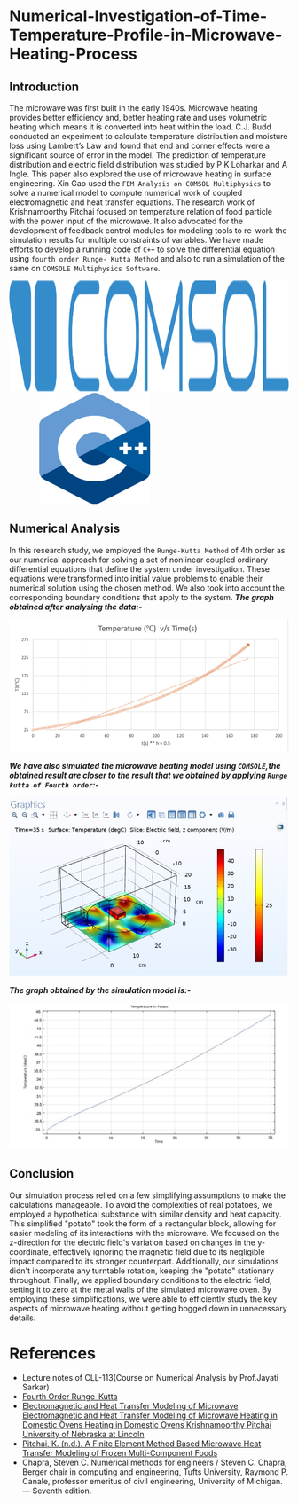 # Numerical-Investigation-of-Time-Temperature-Profile-in-Microwave-Heating-Process

## Introduction
The microwave was first built in the early 1940s. Microwave heating provides better
efficiency and, better heating rate and uses volumetric heating which means it is
converted into heat within the load. C.J. Budd conducted an experiment to calculate
temperature distribution and moisture loss using Lambert’s Law and found that end and
corner effects were a significant source of error in the model. The prediction of
temperature distribution and electric field distribution was studied by P K Loharkar and A
Ingle. This paper also explored the use of microwave heating in surface engineering. Xin
Gao used the `FEM Analysis on COMSOL Multiphysics` to solve a numerical model to
compute numerical work of coupled electromagnetic and heat transfer equations.
The research work of Krishnamoorthy Pitchai focused on temperature relation of food
particle with the power input of the microwave. It also advocated for the development of
feedback control modules for modeling tools to re-work the simulation results for
multiple constraints of variables. We have made efforts to develop a running code of `C++`
to solve the differential equation using `fourth order Runge- Kutta Method` and also to run
a simulation of the same on `COMSOLE Multiphysics Software`.

<img src="/COMSOL/coms.png" width="750" height = "200"> <img style="padding-left: 50px"> <img src="/COMSOL/c++.png" width="200" height = "200">

## Numerical Analysis
In this research study, we employed the `Runge-Kutta Method` of 4th order as our numerical approach for solving a set of nonlinear coupled ordinary differential equations that define the system under investigation. These equations were transformed into initial value problems to enable their numerical solution using the chosen method. We also took into account the corresponding boundary conditions that apply to the system.
***The graph obtained after analysing the data:-***

![](/COMSOL/out1.png)

***We have also simulated the microwave heating model using `COMSOLE`,the obtained result are closer to the result that we obtained by applying `Runge kutta of Fourth order`:-***

![](/COMSOL/img_2.jpg)

***The graph obtained by the simulation model is:-***

![](COMSOL/img_5.jpg)

## Conclusion
Our simulation process relied on a few simplifying assumptions to make the calculations manageable. To avoid the complexities of real potatoes, we employed a hypothetical substance with similar density and heat capacity. This simplified "potato" took the form of a rectangular block, allowing for easier modeling of its interactions with the microwave. We focused on the z-direction for the electric field's variation based on changes in the y-coordinate, effectively ignoring the magnetic field due to its negligible impact compared to its stronger counterpart. Additionally, our simulations didn't incorporate any turntable rotation, keeping the "potato" stationary throughout. Finally, we applied boundary conditions to the electric field, setting it to zero at the metal walls of the simulated microwave oven. By employing these simplifications, we were able to efficiently study the key aspects of microwave heating without getting bogged down in unnecessary details.

# References
+ Lecture notes of CLL-113(Course on Numerical Analysis by Prof.Jayati Sarkar)
+ [Fourth Order Runge-Kutta](https://lpsa.swarthmore.edu/NumInt/NumIntFourth.html)
+ [Electromagnetic and Heat Transfer Modeling of Microwave Electromagnetic and Heat
Transfer Modeling of Microwave Heating in Domestic Ovens Heating in Domestic Ovens
Krishnamoorthy Pitchai University of Nebraska at Lincoln](pkrishnamoorthy@huskers.unl.edu)
+ [Pitchai, K. (n.d.). A Finite Element Method Based Microwave Heat Transfer Modeling of
Frozen Multi-Component Foods](http://digitalcommons.unl.edu/foodscidisshttp://digitalcommons.unl.edu/foodscidiss/56)
+ Chapra, Steven C. Numerical methods for engineers / Steven C. Chapra, Berger chair in
computing and engineering, Tufts University, Raymond P. Canale, professor emeritus of civil
engineering, University of Michigan. — Seventh edition.



